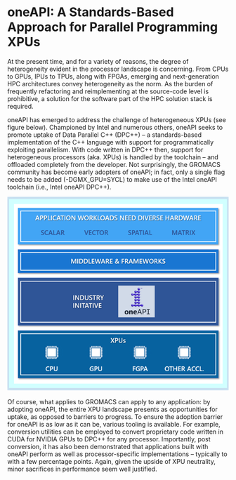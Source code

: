 # oneAPI: A Standards-Based Approach for Parallel Programming XPUs

At the present time, and for a variety of reasons, the degree of heterogeneity evident in the processor landscape is concerning. From CPUs to GPUs, IPUs to TPUs, along with FPGAs, emerging and next-generation HPC architectures convey heterogeneity as the norm. As the burden of frequently refactoring and reimplementing at the source-code level is prohibitive, a solution for the software part of the HPC solution stack is required. 

oneAPI has emerged to address the challenge of heterogeneous XPUs (see figure below). Championed by Intel and numerous others, oneAPI seeks to promote uptake of Data Parallel C++ (DPC++) – a standards-based implementation of the C++ language with support for programmatically exploiting parallelism. With code written in DPC++ then, support for heterogeneous processors (aka. XPUs) is handled by the toolchain – and offloaded completely from the developer. Not surprisingly, the GROMACS community has become early adopters of oneAPI; in fact, only a single flag needs to be added (-DGMX_GPU=SYCL) to make use of the Intel oneAPI toolchain (i.e., Intel oneAPI DPC++). 

![oneAPI solution stack](/hpc/prototyping/media/oneAPIstack.png "oneAPI solution stack")


Of course, what applies to GROMACS can apply to any application: by adopting oneAPI, the entire XPU landscape presents as opportunities for uptake, as opposed to barriers to progress. To ensure the adoption barrier for oneAPI is as low as it can be, various tooling is available. For example, conversion utilities can be employed to convert proprietary code written in CUDA for NVIDIA GPUs to DPC++ for any processor.  Importantly, post conversion, it has also been demonstrated that applications built with oneAPI perform as well as processor-specific implementations – typically to with a few percentage points. Again, given the upside of XPU neutrality, minor sacrifices in performance seem well justified.


